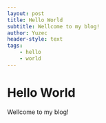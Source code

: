 ```yaml
---
layout: post
title: Hello World
subtitle: Wellcome to my blog!
author: Yuzec
header-style: text
tags:
	- hello
	- world
---
```


# Hello World

Wellcome to my blog!